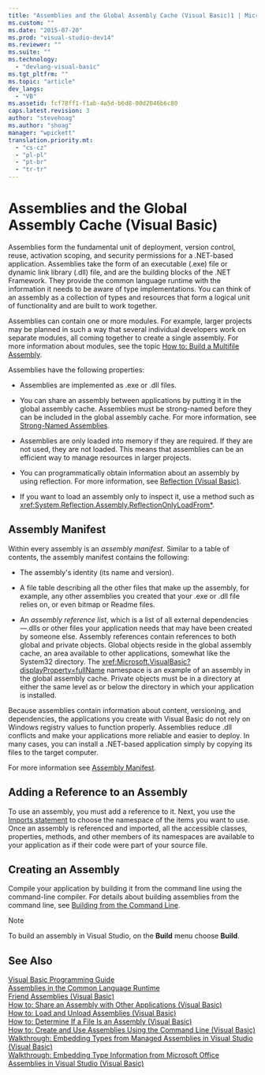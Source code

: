```yaml
---
title: "Assemblies and the Global Assembly Cache (Visual Basic)1 | Microsoft Docs"
ms.custom: ""
ms.date: "2015-07-20"
ms.prod: "visual-studio-dev14"
ms.reviewer: ""
ms.suite: ""
ms.technology: 
  - "devlang-visual-basic"
ms.tgt_pltfrm: ""
ms.topic: "article"
dev_langs: 
  - "VB"
ms.assetid: fcf78ff1-f1ab-4a5d-b6d8-00d2046b6c80
caps.latest.revision: 3
author: "stevehoag"
ms.author: "shoag"
manager: "wpickett"
translation.priority.mt: 
  - "cs-cz"
  - "pl-pl"
  - "pt-br"
  - "tr-tr"
---
```

# Assemblies and the Global Assembly Cache (Visual Basic)
Assemblies form the fundamental unit of deployment, version control, reuse, activation scoping, and security permissions for a .NET-based application. Assemblies take the form of an executable (.exe) file or dynamic link library (.dll) file, and are the building blocks of the .NET Framework. They provide the common language runtime with the information it needs to be aware of type implementations. You can think of an assembly as a collection of types and resources that form a logical unit of functionality and are built to work together.  
  
 Assemblies can contain one or more modules. For example, larger projects may be planned in such a way that several individual developers work on separate modules, all coming together to create a single assembly. For more information about modules, see the topic [How to: Build a Multifile Assembly](../Topic/How%20to:%20Build%20a%20Multifile%20Assembly.md).  
  
 Assemblies have the following properties:  
  
-   Assemblies are implemented as .exe or .dll files.  
  
-   You can share an assembly between applications by putting it in the global assembly cache. Assemblies must be strong-named before they can be included in the global assembly cache. For more information, see [Strong-Named Assemblies](../Topic/Strong-Named%20Assemblies.md).  
  
-   Assemblies are only loaded into memory if they are required. If they are not used, they are not loaded. This means that assemblies can be an efficient way to manage resources in larger projects.  
  
-   You can programmatically obtain information about an assembly by using reflection. For more information, see [Reflection (Visual Basic)](../../../../visual-basic/programming-guide/concepts/reflection.md).  
  
-   If you want to load an assembly only to inspect it, use a method such as <xref:System.Reflection.Assembly.ReflectionOnlyLoadFrom*>.  
  
## Assembly Manifest  
 Within every assembly is an *assembly manifest*. Similar to a table of contents, the assembly manifest contains the following:  
  
-   The assembly's identity (its name and version).  
  
-   A file table describing all the other files that make up the assembly, for example, any other assemblies you created that your .exe or .dll file relies on, or even bitmap or Readme files.  
  
-   An *assembly reference list*, which is a list of all external dependencies—.dlls or other files your application needs that may have been created by someone else. Assembly references contain references to both global and private objects. Global objects reside in the global assembly cache, an area available to other applications, somewhat like the System32 directory. The <xref:Microsoft.VisualBasic?displayProperty=fullName> namespace is an example of an assembly in the global assembly cache. Private objects must be in a directory at either the same level as or below the directory in which your application is installed.  
  
 Because assemblies contain information about content, versioning, and dependencies, the applications you create with Visual Basic do not rely on Windows registry values to function properly. Assemblies reduce .dll conflicts and make your applications more reliable and easier to deploy. In many cases, you can install a .NET-based application simply by copying its files to the target computer.  
  
 For more information see [Assembly Manifest](../Topic/Assembly%20Manifest.md).  
  
## Adding a Reference to an Assembly  
 To use an assembly, you must add a reference to it. Next, you use the [Imports statement](../../../../visual-basic/language-reference/statements/imports-statement-net-namespace-and-type.md) to choose the namespace of the items you want to use. Once an assembly is referenced and imported, all the accessible classes, properties, methods, and other members of its namespaces are available to your application as if their code were part of your source file.  
  
## Creating an Assembly  
 Compile your application by building it from the command line using the command-line compiler. For details about building assemblies from the command line, see [Building from the Command Line](../../../../visual-basic/reference/command-line-compiler/building-from-the-command-line.md).  
  
> [!NOTE]
>  To build an assembly in Visual Studio, on the **Build** menu choose **Build**.  
  
## See Also  
 [Visual Basic Programming Guide](../../../../visual-basic/programming-guide/index.md)   
 [Assemblies in the Common Language Runtime](../Topic/Assemblies%20in%20the%20Common%20Language%20Runtime.md)   
 [Friend Assemblies (Visual Basic)](../../../../visual-basic/programming-guide/concepts/assemblies-gac/friend-assemblies.md)   
 [How to: Share an Assembly with Other Applications (Visual Basic)](../../../../visual-basic/programming-guide/concepts/assemblies-gac/how-to-share-an-assembly-with-other-applications.md)   
 [How to: Load and Unload Assemblies (Visual Basic)](../../../../visual-basic/programming-guide/concepts/assemblies-gac/how-to-load-and-unload-assemblies.md)   
 [How to: Determine If a File Is an Assembly (Visual Basic)](../../../../visual-basic/programming-guide/concepts/assemblies-gac/how-to-determine-if-a-file-is-an-assembly.md)   
 [How to: Create and Use Assemblies Using the Command Line (Visual Basic)](../../../../visual-basic/programming-guide/concepts/assemblies-gac/how-to-create-and-use-assemblies-using-the-command-line.md)   
 [Walkthrough: Embedding Types from Managed Assemblies in Visual Studio (Visual Basic)](../../../../visual-basic/programming-guide/concepts/assemblies-gac/walkthrough-embedding-types-from-managed-assemblies-in-vs.md)   
 [Walkthrough: Embedding Type Information from Microsoft Office Assemblies in Visual Studio (Visual Basic)](../../../../visual-basic/programming-guide/concepts/assemblies-gac/walkthrough-embedding-type-information-from-microsoft-office-assemblies-in-vs.md)